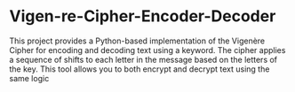 # Vigen-re-Cipher-Encoder-Decoder
This project provides a Python-based implementation of the Vigenère Cipher for encoding and decoding text using a keyword. The cipher applies a sequence of shifts to each letter in the message based on the letters of the key. This tool allows you to both encrypt and decrypt text using the same logic
